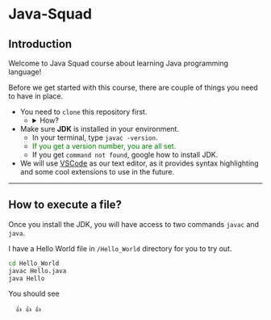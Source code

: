 # Java-Squad

## Introduction


Welcome to Java Squad course about learning Java programming language!  

Before we get started with this course, there are couple of things you need to have in place.

  - You need to `clone` this repository first.
    - <details>
      <summary>How?</summary>  

      - Install `git`. [Link](https://git-scm.com/downloads). 
      - Restart your terminal.
      - Navigate to the directory that this repository should live.
      - Run this command in your terminal:  

      ```bash
      git clone https://github.com/Java-Learning-Squad/Java-Squad.git
      ```

      - You should have `Java-Squad` folder now.
    </details>
  - Make sure **JDK** is installed in your environment.
    - In your terminal, type `javac -version`.
    - <span style="color: green">If you get a version number, you are all set.</span>
    - If you get `command not found`, google how to install JDK.
  - We will use [VSCode](https://code.visualstudio.com/download) as our text editor, as it provides syntax highlighting and some cool extensions to use in the future.
---

## How to execute a file?

Once you install the JDK, you will have access to two commands `javac` and `java`.

I have a Hello World file in `/Hello_World` directory for you to try out. 

```bash
cd Hello_World
javac Hello.java
java Hello
```

You should see 
```
  👍 👍 👍
```
